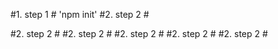 #1. step 1 #
'npm init'
#2. step 2 #

#2. step 2 #
#2. step 2 #
#2. step 2 #
#2. step 2 #
#2. step 2 #